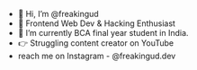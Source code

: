 - 👋 Hi, I’m @freakingud
- 👀 Frontend Web Dev & Hacking Enthusiast
- 🌱 I’m currently BCA final year student in India.
- 👉 Struggling content creator on YouTube
- reach me on Instagram - @freakingud.dev
